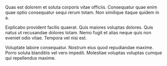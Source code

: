 Quas est dolorem et soluta corporis vitae officiis. Consequatur quae enim quae optio consequatur sequi rerum totam. Non similique itaque quidem in a.
 Explicabo provident facilis quaerat. Quis maiores voluptas dolores. Quis natus ut recusandae dolores totam. Nemo fugit et alias neque quis non eveniet odio vitae. Tempora vel nisi est.
 Voluptate labore consequatur. Nostrum eius quod repudiandae maxime. Porro soluta blanditiis vel vero impedit. Molestiae voluptas voluptas cumque qui repellendus maxime.
